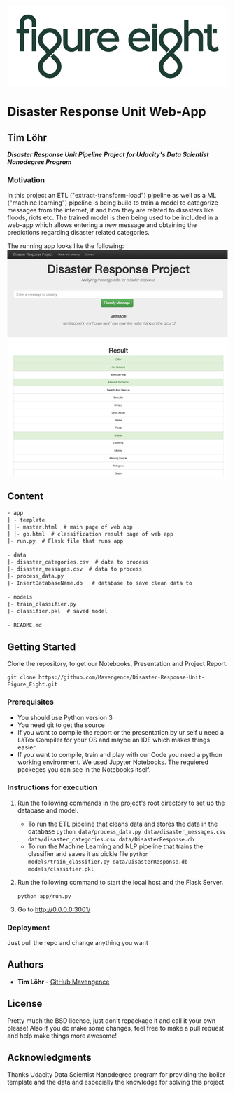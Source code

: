 ![app screenshot](images/figure-eight.png)

# Disaster Response Unit Web-App
## Tim Löhr

***Disaster Response Unit Pipeline Project for Udacity's Data Scientist Nanodegree Program***

### Motivation
In this project an ETL ("extract-transform-load") pipeline as well as a ML ("machine learning") pipeline is being build to train a model to categorize messages from the internet, if and how they are related to disasters like floods, riots etc. The trained model is then being used to be included in a web-app which allows entering a new message and obtaining the predictions regarding disaster related categories.  

The running app looks like the following:
![app screenshot](images/app.png)

## Content
```
- app
| - template
| |- master.html  # main page of web app
| |- go.html  # classification result page of web app
|- run.py  # Flask file that runs app

- data
|- disaster_categories.csv  # data to process
|- disaster_messages.csv  # data to process
|- process_data.py
|- InsertDatabaseName.db   # database to save clean data to

- models
|- train_classifier.py
|- classifier.pkl  # saved model

- README.md
```
## Getting Started

Clone the repository, to get our Notebooks, Presentation and Project Report.

```
git clone https://github.com/Mavengence/Disaster-Response-Unit-Figure_Eight.git
```

### Prerequisites

- You should use Python version 3
- You need git to get the source
- If you want to compile the report or the presentation by ur self u need a LaTex Compiler for your OS and maybe an IDE which makes things easier
- If you want to compile, train and play with our Code you need a python working environment. We used Jupyter Notebooks. The requiered packeges you can see in the Notebooks itself.

### Instructions for execution
1. Run the following commands in the project's root directory to set up the database and model.

    - To run the ETL pipeline that cleans data and stores the data in the database
        `python data/process_data.py data/disaster_messages.csv data/disaster_categories.csv data/DisasterResponse.db`
    - To run the Machine Learning and NLP pipeline that trains the classifier and saves it as pickle file
        `python models/train_classifier.py data/DisasterResponse.db models/classifier.pkl`

2. Run the following command to start the local host and the Flask Server.

    `python app/run.py`

3. Go to http://0.0.0.0:3001/

### Deployment

Just pull the repo and change anything you want

## Authors

* **Tim Löhr** - [GitHub Mavengence](https://github.com/Mavengence)

## License

Pretty much the BSD license, just don't repackage it and call it your own please!
Also if you do make some changes, feel free to make a pull request and help make things more awesome!

## Acknowledgments

Thanks Udacity Data Scientist Nanodegree program for providing the boiler template and the data and especially the knowledge for solving this project
